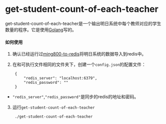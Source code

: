 # get-student-count-of-each-teacher

get-student-count-of-each-teacher是一个输出明日系统中每个教师对应的学生数量的程序。它是使用[Golang](https://golang.org)写的。

#### 如何使用
1. 确认已经运行过[ming800-to-redis](../ming800-to-redis)将明日系统的数据导入到redis中。

2. 在和可执行文件相同的文件夹下，创建一个`config.json`的配置文件：

        {
            "redis_server": "localhost:6379",
            "redis_password": ""
        }

* `"redis_server"`,`"redis_password"`是同步的redis的地址和密码。

3. 运行`get-student-count-of-each-teacher`

        ./get-student-count-of-each-teacher
